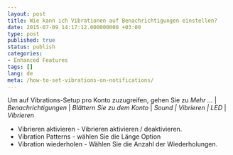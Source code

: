 ```yaml
---
layout: post
title: Wie kann ich Vibrationen auf Benachrichtigungen einstellen?
date: 2015-07-09 14:17:12.000000000 +03:00
type: post
published: true
status: publish
categories:
- Enhanced Features
tags: []
lang: de
meta: /how-to-set-vibrations-on-notifications/
---
```


Um auf Vibrations-Setup pro Konto zuzugreifen, gehen Sie zu *Mehr ...* \| *Benachrichtigungen* \| *Blättern Sie zu dem Konto* \| *Sound \| Vibrieren \| LED* \| *Vibrieren*

* Vibrieren aktivieren - Vibrieren aktivieren / deaktivieren.
* Vibration Patterns - wählen Sie die Länge Option
* Vibration wiederholen - Wählen Sie die Anzahl der Wiederholungen.
